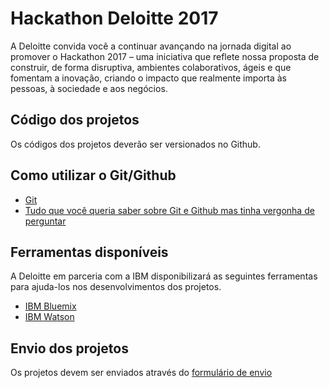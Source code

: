# Hackathon Deloitte 2017

A Deloitte convida você a continuar avançando na jornada digital ao promover o Hackathon 2017 – uma iniciativa que reflete nossa proposta de construir, de forma disruptiva, ambientes colaborativos, ágeis e que fomentam a inovação, criando o impacto que realmente importa às pessoas, à sociedade e aos negócios.

## Código dos projetos

Os códigos dos projetos deverão ser versionados no Github.

## Como utilizar o Git/Github

* [Git](https://git-scm.com/)
* [Tudo que você queria saber sobre Git e Github mas tinha vergonha de perguntar](https://tableless.com.br/tudo-que-voce-queria-saber-sobre-git-e-github-mas-tinha-vergonha-de-perguntar/)

## Ferramentas disponíveis

A Deloitte em parceria com a IBM disponibilizará as seguintes ferramentas para ajuda-los nos desenvolvimentos dos projetos.

* [IBM Bluemix](https://www.ibm.com/cloud-computing/bluemix/)
* [IBM Watson](https://www.ibm.com/watson/br-pt/)

## Envio dos projetos

Os projetos devem ser enviados através do [formulário de envio](https://google.com/)

